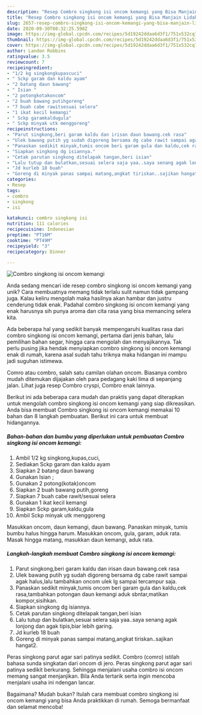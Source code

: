 ```yaml
---
description: "Resep Combro singkong isi oncom kemangi yang Bisa Manjain Lidah"
title: "Resep Combro singkong isi oncom kemangi yang Bisa Manjain Lidah"
slug: 2657-resep-combro-singkong-isi-oncom-kemangi-yang-bisa-manjain-lidah
date: 2020-09-30T08:32:25.598Z
image: https://img-global.cpcdn.com/recipes/5d19242ddaa6d3f1/751x532cq70/combro-singkong-isi-oncom-kemangi-foto-resep-utama.jpg
thumbnail: https://img-global.cpcdn.com/recipes/5d19242ddaa6d3f1/751x532cq70/combro-singkong-isi-oncom-kemangi-foto-resep-utama.jpg
cover: https://img-global.cpcdn.com/recipes/5d19242ddaa6d3f1/751x532cq70/combro-singkong-isi-oncom-kemangi-foto-resep-utama.jpg
author: Landon Robbins
ratingvalue: 3.5
reviewcount: 7
recipeingredient:
- "1/2 kg singkongkupascuci"
- " Sckp garam dan kaldu ayam"
- "2 batang daun bawang"
- " Isian "
- "2 potongkotakoncom"
- "2 buah bawang putihgoreng"
- "7 buah cabe rawitsesuai selera"
- "1 ikat kecil kemangi"
- " Sckp garamkaldugula"
- " Sckp minyak utk menggoreng"
recipeinstructions:
- "Parut singkong,beri garam kaldu dan irisan daun bawang.cek rasa"
- "Ulek bawang putih yg sudah digoreng bersama dg cabe rawit sampai agak halus,lalu tambahkan oncom ulek lg sampai tercampur saja."
- "Panaskan sedikit minyak,tumis oncom beri garam gula dan kaldu,cek rasa,tambahkan potongan daun kemangi aduk sbntar,matikan kompor,sisihkan."
- "Siapkan singkong dg isiannya."
- "Cetak parutan singkong ditelapak tangan,beri isian"
- "Lalu tutup dan bulatkan,sesuai selera saja yaa..saya senang agak lonjong dan agak tipis,biar lebih garing."
- "Jd kurleb 18 buah"
- "Goreng di minyak panas sampai matang,angkat tiriskan..sajikan hangat2."
categories:
- Resep
tags:
- combro
- singkong
- isi

katakunci: combro singkong isi 
nutrition: 111 calories
recipecuisine: Indonesian
preptime: "PT16M"
cooktime: "PT49M"
recipeyield: "3"
recipecategory: Dinner

---
```



![Combro singkong isi oncom kemangi](https://img-global.cpcdn.com/recipes/5d19242ddaa6d3f1/751x532cq70/combro-singkong-isi-oncom-kemangi-foto-resep-utama.jpg)

Anda sedang mencari ide resep combro singkong isi oncom kemangi yang unik? Cara membuatnya memang tidak terlalu sulit namun tidak gampang juga. Kalau keliru mengolah maka hasilnya akan hambar dan justru cenderung tidak enak. Padahal combro singkong isi oncom kemangi yang enak harusnya sih punya aroma dan cita rasa yang bisa memancing selera kita.

Ada beberapa hal yang sedikit banyak mempengaruhi kualitas rasa dari combro singkong isi oncom kemangi, pertama dari jenis bahan, lalu pemilihan bahan segar, hingga cara mengolah dan menyajikannya. Tak perlu pusing jika hendak menyiapkan combro singkong isi oncom kemangi enak di rumah, karena asal sudah tahu triknya maka hidangan ini mampu jadi suguhan istimewa.

Comro atau combro, salah satu camilan olahan oncom. Biasanya combro mudah ditemukan dijajakan oleh para pedagang kaki lima di sepanjang jalan. Lihat juga resep Combro cryspi, Combro enak lainnya.


Berikut ini ada beberapa cara mudah dan praktis yang dapat diterapkan untuk mengolah combro singkong isi oncom kemangi yang siap dikreasikan. Anda bisa membuat Combro singkong isi oncom kemangi memakai 10 bahan dan 8 langkah pembuatan. Berikut ini cara untuk membuat hidangannya.

<!--inarticleads1-->

##### Bahan-bahan dan bumbu yang diperlukan untuk pembuatan Combro singkong isi oncom kemangi:

1. Ambil 1/2 kg singkong,kupas,cuci,
1. Sediakan  Sckp garam dan kaldu ayam
1. Siapkan 2 batang daun bawang
1. Gunakan  Isian ;
1. Gunakan 2 potong(kotak)oncom
1. Siapkan 2 buah bawang putih,goreng
1. Siapkan 7 buah cabe rawit/sesuai selera
1. Gunakan 1 ikat kecil kemangi
1. Siapkan  Sckp garam,kaldu,gula
1. Ambil  Sckp minyak utk menggoreng


Masukkan oncom, daun kemangi, daun bawang. Panaskan minyak, tumis bumbu halus hingga harum. Masukkan oncom, gula, garam, aduk rata. Masak hingga matang, masukkan daun kemangi, aduk rata. 

<!--inarticleads2-->

##### Langkah-langkah membuat Combro singkong isi oncom kemangi:

1. Parut singkong,beri garam kaldu dan irisan daun bawang.cek rasa
1. Ulek bawang putih yg sudah digoreng bersama dg cabe rawit sampai agak halus,lalu tambahkan oncom ulek lg sampai tercampur saja.
1. Panaskan sedikit minyak,tumis oncom beri garam gula dan kaldu,cek rasa,tambahkan potongan daun kemangi aduk sbntar,matikan kompor,sisihkan.
1. Siapkan singkong dg isiannya.
1. Cetak parutan singkong ditelapak tangan,beri isian
1. Lalu tutup dan bulatkan,sesuai selera saja yaa..saya senang agak lonjong dan agak tipis,biar lebih garing.
1. Jd kurleb 18 buah
1. Goreng di minyak panas sampai matang,angkat tiriskan..sajikan hangat2.


Peras singkong parut agar sari patinya sedikit. Combro (comro) istilah bahasa sunda singkatan dari oncom di jero. Peras singkong parut agar sari patinya sedikit berkurang. Sehingga menjalani usaha combro isi oncom memang sangat menjanjikan. Bila Anda tertarik serta ingin mencoba menjalani usaha ini ndengan lancar. 

Bagaimana? Mudah bukan? Itulah cara membuat combro singkong isi oncom kemangi yang bisa Anda praktikkan di rumah. Semoga bermanfaat dan selamat mencoba!
